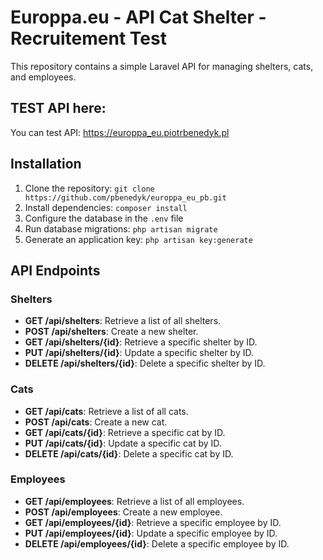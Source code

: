 # Europpa.eu - API Cat Shelter - Recruitement Test

This repository contains a simple Laravel API for managing shelters, cats, and employees.
## TEST API here: 
You can test API: https://europpa_eu.piotrbenedyk.pl

## Installation

1. Clone the repository: `git clone https://github.com/pbenedyk/europpa_eu_pb.git`
2. Install dependencies: `composer install`
3. Configure the database in the `.env` file
4. Run database migrations: `php artisan migrate`
5. Generate an application key: `php artisan key:generate`

## API Endpoints

### Shelters

- **GET /api/shelters**: Retrieve a list of all shelters.
- **POST /api/shelters**: Create a new shelter.
- **GET /api/shelters/{id}**: Retrieve a specific shelter by ID.
- **PUT /api/shelters/{id}**: Update a specific shelter by ID.
- **DELETE /api/shelters/{id}**: Delete a specific shelter by ID.

### Cats

- **GET /api/cats**: Retrieve a list of all cats.
- **POST /api/cats**: Create a new cat.
- **GET /api/cats/{id}**: Retrieve a specific cat by ID.
- **PUT /api/cats/{id}**: Update a specific cat by ID.
- **DELETE /api/cats/{id}**: Delete a specific cat by ID.

### Employees

- **GET /api/employees**: Retrieve a list of all employees.
- **POST /api/employees**: Create a new employee.
- **GET /api/employees/{id}**: Retrieve a specific employee by ID.
- **PUT /api/employees/{id}**: Update a specific employee by ID.
- **DELETE /api/employees/{id}**: Delete a specific employee by ID.




